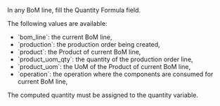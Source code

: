 In any BoM line, fill the Quantity Formula field.

The following values are available:

- \`bom_line\`: the current BoM line,
- \`production\`: the production order being created,
- \`product\`: the Product of current BoM line,
- \`product_uom_qty\`: the quantity of the production order line,
- \`product_uom\`: the UoM of the Product of current BoM line,
- \`operation\`: the operation where the components are consumed for
  current BoM line,

The computed quantity must be assigned to the quantity variable.
